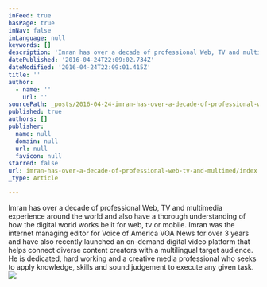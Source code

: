 ```yaml
---
inFeed: true
hasPage: true
inNav: false
inLanguage: null
keywords: []
description: 'Imran has over a decade of professional Web, TV and multimedia experience around the world and also have a thorough understanding of how the digital world works be it for web, tv or mobile. Imran was the internet managing editor for Voice of America VOA News for over 3 years and have also recently launched an on-demand digital video platform that helps connect diverse content creators with a multilingual target audience. He is dedicated, hard working and a creative media professional who seeks to apply knowledge, skills and sound judgement to execute any given task.'
datePublished: '2016-04-24T22:09:02.734Z'
dateModified: '2016-04-24T22:09:01.415Z'
title: ''
author:
  - name: ''
    url: ''
sourcePath: _posts/2016-04-24-imran-has-over-a-decade-of-professional-web-tv-and-multimed.md
published: true
authors: []
publisher:
  name: null
  domain: null
  url: null
  favicon: null
starred: false
url: imran-has-over-a-decade-of-professional-web-tv-and-multimed/index.html
_type: Article

---
```

Imran has over a decade of professional Web, TV and multimedia experience around the world and also have a thorough understanding of how the digital world works be it for web, tv or mobile. Imran was the internet managing editor for Voice of America VOA News for over 3 years and have also recently launched an on-demand digital video platform that helps connect diverse content creators with a multilingual target audience. He is dedicated, hard working and a creative media professional who seeks to apply knowledge, skills and sound judgement to execute any given task.
![](https://the-grid-user-content.s3-us-west-2.amazonaws.com/d2902fda-73ec-4697-9241-11bbef67b90c.jpg)